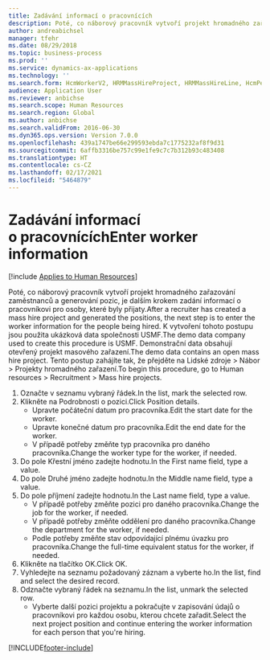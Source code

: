 ```yaml
---
title: Zadávání informací o pracovnících
description: Poté, co náborový pracovník vytvoří projekt hromadného zařazování zaměstnanců a generování pozic, je dalším krokem zadání informací o pracovníkovi pro osoby, které byly přijaty.
author: andreabichsel
manager: tfehr
ms.date: 08/29/2018
ms.topic: business-process
ms.prod: ''
ms.service: dynamics-ax-applications
ms.technology: ''
ms.search.form: HcmWorkerV2, HRMMassHireProject, HRMMassHireLine, HcmPersonnelManagementWorkspace
audience: Application User
ms.reviewer: anbichse
ms.search.scope: Human Resources
ms.search.region: Global
ms.author: anbichse
ms.search.validFrom: 2016-06-30
ms.dyn365.ops.version: Version 7.0.0
ms.openlocfilehash: 439a1747be66e299593ebda7c1775232af8f9d31
ms.sourcegitcommit: 6affb3316be757c99e1fe9c7c7b312b93c483408
ms.translationtype: HT
ms.contentlocale: cs-CZ
ms.lasthandoff: 02/17/2021
ms.locfileid: "5464879"
---
```

# <a name="enter-worker-information"></a><span data-ttu-id="3c43b-103">Zadávání informací o pracovnících</span><span class="sxs-lookup"><span data-stu-id="3c43b-103">Enter worker information</span></span>

[!include [Applies to Human Resources](../includes/applies-to-hr.md)]



<span data-ttu-id="3c43b-104">Poté, co náborový pracovník vytvoří projekt hromadného zařazování zaměstnanců a generování pozic, je dalším krokem zadání informací o pracovníkovi pro osoby, které byly přijaty.</span><span class="sxs-lookup"><span data-stu-id="3c43b-104">After a recruiter has created a mass hire project and generated the positions, the next step is to enter the worker information for the people being hired.</span></span> <span data-ttu-id="3c43b-105">K vytvoření tohoto postupu jsou použita ukázková data společnosti USMF.</span><span class="sxs-lookup"><span data-stu-id="3c43b-105">The demo data company used to create this procedure is USMF.</span></span> <span data-ttu-id="3c43b-106">Demonstrační data obsahují otevřený projekt masového zařazení.</span><span class="sxs-lookup"><span data-stu-id="3c43b-106">The demo data contains an open mass hire project.</span></span> <span data-ttu-id="3c43b-107">Tento postup zahájíte tak, že přejděte na Lidské zdroje > Nábor > Projekty hromadného zařazení.</span><span class="sxs-lookup"><span data-stu-id="3c43b-107">To begin this procedure, go to Human resources > Recruitment > Mass hire projects.</span></span>

1. <span data-ttu-id="3c43b-108">Označte v seznamu vybraný řádek.</span><span class="sxs-lookup"><span data-stu-id="3c43b-108">In the list, mark the selected row.</span></span>
2. <span data-ttu-id="3c43b-109">Klikněte na Podrobnosti o pozici.</span><span class="sxs-lookup"><span data-stu-id="3c43b-109">Click Position details.</span></span>
    * <span data-ttu-id="3c43b-110">Upravte počáteční datum pro pracovníka.</span><span class="sxs-lookup"><span data-stu-id="3c43b-110">Edit the start date for the worker.</span></span>  
    * <span data-ttu-id="3c43b-111">Upravte konečné datum pro pracovníka.</span><span class="sxs-lookup"><span data-stu-id="3c43b-111">Edit the end date for the worker.</span></span>  
    * <span data-ttu-id="3c43b-112">V případě potřeby změňte typ pracovníka pro daného pracovníka.</span><span class="sxs-lookup"><span data-stu-id="3c43b-112">Change the worker type for the worker, if needed.</span></span>  
3. <span data-ttu-id="3c43b-113">Do pole Křestní jméno zadejte hodnotu.</span><span class="sxs-lookup"><span data-stu-id="3c43b-113">In the First name field, type a value.</span></span>
4. <span data-ttu-id="3c43b-114">Do pole Druhé jméno zadejte hodnotu.</span><span class="sxs-lookup"><span data-stu-id="3c43b-114">In the Middle name field, type a value.</span></span>
5. <span data-ttu-id="3c43b-115">Do pole příjmení zadejte hodnotu.</span><span class="sxs-lookup"><span data-stu-id="3c43b-115">In the Last name field, type a value.</span></span>
    * <span data-ttu-id="3c43b-116">V případě potřeby změňte pozici pro daného pracovníka.</span><span class="sxs-lookup"><span data-stu-id="3c43b-116">Change the job for the worker, if needed.</span></span>  
    * <span data-ttu-id="3c43b-117">V případě potřeby změňte oddělení pro daného pracovníka.</span><span class="sxs-lookup"><span data-stu-id="3c43b-117">Change the department for the worker, if needed.</span></span>  
    * <span data-ttu-id="3c43b-118">Podle potřeby změňte stav odpovídající plnému úvazku pro pracovníka.</span><span class="sxs-lookup"><span data-stu-id="3c43b-118">Change the full-time equivalent status for the worker, if needed.</span></span>  
6. <span data-ttu-id="3c43b-119">Klikněte na tlačítko OK.</span><span class="sxs-lookup"><span data-stu-id="3c43b-119">Click OK.</span></span>
7. <span data-ttu-id="3c43b-120">Vyhledejte na seznamu požadovaný záznam a vyberte ho.</span><span class="sxs-lookup"><span data-stu-id="3c43b-120">In the list, find and select the desired record.</span></span>
8. <span data-ttu-id="3c43b-121">Odznačte vybraný řádek na seznamu.</span><span class="sxs-lookup"><span data-stu-id="3c43b-121">In the list, unmark the selected row.</span></span>
    * <span data-ttu-id="3c43b-122">Vyberte další pozici projektu a pokračujte v zapisování údajů o pracovníkovi pro každou osobu, kterou chcete zařadit.</span><span class="sxs-lookup"><span data-stu-id="3c43b-122">Select the next project position and continue entering the worker information for each person that you're hiring.</span></span>  



[!INCLUDE[footer-include](../includes/footer-banner.md)]